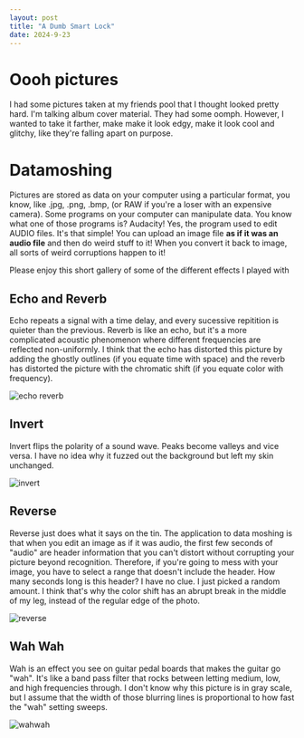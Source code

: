 ```yaml
---
layout: post
title: "A Dumb Smart Lock"
date: 2024-9-23
---
```


# Oooh pictures

I had some pictures taken at my friends pool that I thought looked pretty hard.
I'm talking album cover material. 
They had some oomph. 
However, I wanted to take it farther, make make it look edgy, make it look cool and glitchy, like they're falling apart on purpose. 

# Datamoshing

Pictures are stored as data on your computer using a particular format, you know, like .jpg, .png, .bmp, (or RAW if you're a loser with an expensive camera).
Some programs on your computer can manipulate data.
You know what one of those programs is?
Audacity!
Yes, the program used to edit AUDIO files.
It's that simple!
You can upload an image file **as if it was an audio file** and then do weird stuff to it!
When you convert it back to image, all sorts of weird corruptions happen to it!

Please enjoy this short gallery of some of the different effects I played with

## Echo and Reverb
Echo repeats a signal with a time delay, and every sucessive repitition is quieter than the previous. 
Reverb is like an echo, but it's a more complicated acoustic phenomenon where different frequencies are reflected non-uniformly.
I think that the echo has distorted this picture by adding the ghostly outlines (if you equate time with space) and the reverb has distorted the picture with the chromatic shift (if you equate color with frequency).

![echo reverb](https://github.com/user-attachments/assets/fea1e3bc-d63b-4ed1-8269-6b8296aa6052)

## Invert
Invert flips the polarity of a sound wave. Peaks become valleys and vice versa. 
I have no idea why it fuzzed out the background but left my skin unchanged.

![invert](https://github.com/user-attachments/assets/7c62a619-b2be-45c3-b1e3-379e91ba7c71)

## Reverse
Reverse just does what it says on the tin. 
The application to data moshing is that when you edit an image as if it was audio, the first few seconds of "audio" are header information that you can't distort without corrupting your picture beyond recognition.
Therefore, if you're going to mess with your image, you have to select a range that doesn't include the header.
How many seconds long is this header?
I have no clue.
I just picked a random amount.
I think that's why the color shift has an abrupt break in the middle of my leg, instead of the regular edge of the photo.

![reverse](https://github.com/user-attachments/assets/131d5ed0-8570-4cb7-ad8f-cc63e76142ce)

## Wah Wah
Wah is an effect you see on guitar pedal boards that makes the guitar go "wah".
It's like a band pass filter that rocks between letting medium, low, and high frequencies through.
I don't know why this picture is in gray scale, but I assume that the width of those blurring lines is proportional to how fast the "wah" setting sweeps.

![wahwah](https://github.com/user-attachments/assets/67b64e58-6cb1-49e1-8871-47198682a0fb)

